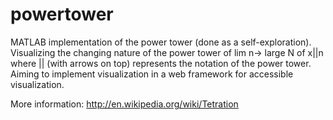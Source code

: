 powertower
==========

MATLAB implementation of the power tower (done as a self-exploration). Visualizing the changing nature of the power tower of lim n-> large N of x||n where || (with arrows on top) represents the notation of the power tower. Aiming to implement visualization in a web framework for accessible visualization.

More information: http://en.wikipedia.org/wiki/Tetration
